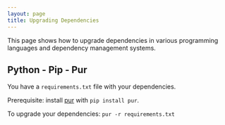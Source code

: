```yaml
---
layout: page
title: Upgrading Dependencies
---
```


This page shows how to upgrade dependencies in various programming languages
and dependency management systems.

## Python - Pip - Pur

You have a `requirements.txt` file with your dependencies.

Prerequisite: install [pur](https://pypi.org/project/pur/) with `pip install
pur`.

To upgrade your dependencies: `pur -r requirements.txt`
